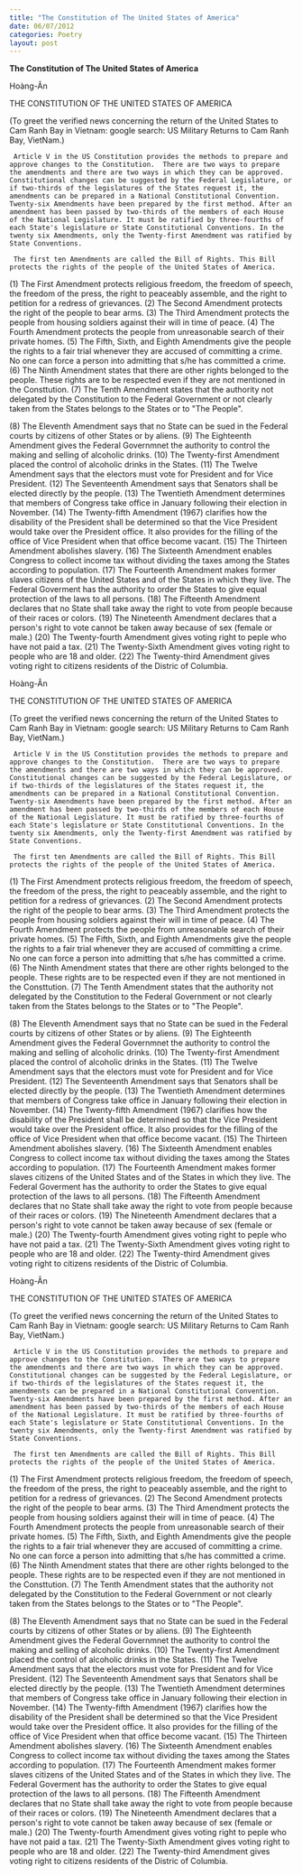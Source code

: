 ```yaml
---
title: "The Constitution of The United States of America"
date: 06/07/2012
categories: Poetry
layout: post
---
```


**The Constitution of The United States of America**

Hoàng-Ân

THE CONSTITUTION OF
THE UNITED STATES OF AMERICA


(To greet the verified news concerning the return of the United States to Cam Ranh Bay in Vietnam:
 google search: US Military Returns to Cam Ranh Bay, VietNam.)


     Article V in the US Constitution provides the methods to prepare and approve changes to the Constitution.  There are two ways to prepare the amendments and there are two ways in which they can be approved.  Constitutional changes can be suggested by the Federal Legislature, or if two-thirds of the legislatures of the States request it, the amendments can be prepared in a National Constitutional Convention.  Twenty-six Amendments have been prepared by the first method. After an amendment has been passed by two-thirds of the members of each House of the National Legislature. It must be ratified by three-fourths of each State's legislature or State Constitutional Conventions. In the twenty six Amendments, o­nly the Twenty-first Amendment was ratified by State Conventions.

     The first ten Amendments are called the Bill of Rights. This Bill protects the rights of the people of the United States of America.

(1)  The First Amendment protects religious freedom, the freedom of speech, the freedom
       of the press, the right to peaceably assemble, and the right to petition for a redress of
       grievances.
(2)  The Second Amendment protects the right of the people to bear arms.
(3)  The Third Amendment protects the people from housing soldiers against their will in time
       of peace.
(4)  The Fourth Amendment protects the people from unreasonable search of their private homes.
(5)  The Fifth, Sixth, and Eighth Amendments give the people the rights to a fair trial whenever
       they are accused of committing a crime. No o­ne can force a person into admitting that s/he
       has committed a crime.
(6)  The Ninth Amendment states that there are other rights belonged to the people. These
       rights are to be respected even if they are not mentioned in the Consttution.
(7)  The Tenth Amendment states that the authority not delegated by the Constitution to the
       Federal Government or not clearly taken from the States belongs to the States or to
       "The People".

(8)  The Eleventh Amendment says that no State can be sued in the Federal courts by citizens
       of other States or by aliens.
(9)  The Eighteenth Amendment gives the Federal Governmnet the authority to control the making
       and selling of alcoholic drinks.
(10) The Twenty-first Amendment placed the control of alcoholic drinks in the States.
(11) The Twelve Amendment says that the electors must vote for President and for Vice President.
(12) The Seventeenth Amendment says that Senators shall be elected directly by the people.
(13) The Twentieth Amendment determines that members of Congress take office in January
        following their election in November.
(14) The Twenty-fifth Amendment (1967) clarifies how the disability of the President shall be
        determined so that the Vice President would take over the President office. It also provides
        for the filling of the office of Vice President when that office become vacant.
(15) The Thirteen Amendment abolishes slavery.
(16) The Sixteenth Amendment enables Congress to collect income tax without dividing the taxes
        among the States according to population.
(17) The Fourteenth Amendment makes former slaves citizens of the United States and of the
        States in which they live. The Federal Goverment has the authority to order the States to
        give equal protection of the laws to all persons.
(18) The Fifteenth Amendment declares that no State shall take away the right to vote from
        people because of their races or colors.
(19) The Nineteenth Amendment declares that a person's right to vote cannot be taken away
        because of sex (female or male.)
(20) The Twenty-fourth Amendment gives voting right to peple who have not paid a tax.
(21) The Twenty-Sixth Amendment gives voting right to people who are 18 and older.
(22) The Twenty-third Amendment gives voting right to citizens residents of the Distric of Columbia.

Hoàng-Ân

THE CONSTITUTION OF
THE UNITED STATES OF AMERICA


(To greet the verified news concerning the return of the United States to Cam Ranh Bay in Vietnam:
 google search: US Military Returns to Cam Ranh Bay, VietNam.)


     Article V in the US Constitution provides the methods to prepare and approve changes to the Constitution.  There are two ways to prepare the amendments and there are two ways in which they can be approved.  Constitutional changes can be suggested by the Federal Legislature, or if two-thirds of the legislatures of the States request it, the amendments can be prepared in a National Constitutional Convention.  Twenty-six Amendments have been prepared by the first method. After an amendment has been passed by two-thirds of the members of each House of the National Legislature. It must be ratified by three-fourths of each State's legislature or State Constitutional Conventions. In the twenty six Amendments, o­nly the Twenty-first Amendment was ratified by State Conventions.

     The first ten Amendments are called the Bill of Rights. This Bill protects the rights of the people of the United States of America.

(1)  The First Amendment protects religious freedom, the freedom of speech, the freedom
       of the press, the right to peaceably assemble, and the right to petition for a redress of
       grievances.
(2)  The Second Amendment protects the right of the people to bear arms.
(3)  The Third Amendment protects the people from housing soldiers against their will in time
       of peace.
(4)  The Fourth Amendment protects the people from unreasonable search of their private homes.
(5)  The Fifth, Sixth, and Eighth Amendments give the people the rights to a fair trial whenever
       they are accused of committing a crime. No o­ne can force a person into admitting that s/he
       has committed a crime.
(6)  The Ninth Amendment states that there are other rights belonged to the people. These
       rights are to be respected even if they are not mentioned in the Consttution.
(7)  The Tenth Amendment states that the authority not delegated by the Constitution to the
       Federal Government or not clearly taken from the States belongs to the States or to
       "The People".

(8)  The Eleventh Amendment says that no State can be sued in the Federal courts by citizens
       of other States or by aliens.
(9)  The Eighteenth Amendment gives the Federal Governmnet the authority to control the making
       and selling of alcoholic drinks.
(10) The Twenty-first Amendment placed the control of alcoholic drinks in the States.
(11) The Twelve Amendment says that the electors must vote for President and for Vice President.
(12) The Seventeenth Amendment says that Senators shall be elected directly by the people.
(13) The Twentieth Amendment determines that members of Congress take office in January
        following their election in November.
(14) The Twenty-fifth Amendment (1967) clarifies how the disability of the President shall be
        determined so that the Vice President would take over the President office. It also provides
        for the filling of the office of Vice President when that office become vacant.
(15) The Thirteen Amendment abolishes slavery.
(16) The Sixteenth Amendment enables Congress to collect income tax without dividing the taxes
        among the States according to population.
(17) The Fourteenth Amendment makes former slaves citizens of the United States and of the
        States in which they live. The Federal Goverment has the authority to order the States to
        give equal protection of the laws to all persons.
(18) The Fifteenth Amendment declares that no State shall take away the right to vote from
        people because of their races or colors.
(19) The Nineteenth Amendment declares that a person's right to vote cannot be taken away
        because of sex (female or male.)
(20) The Twenty-fourth Amendment gives voting right to peple who have not paid a tax.
(21) The Twenty-Sixth Amendment gives voting right to people who are 18 and older.
(22) The Twenty-third Amendment gives voting right to citizens residents of the Distric of Columbia.

Hoàng-Ân

THE CONSTITUTION OF
THE UNITED STATES OF AMERICA


(To greet the verified news concerning the return of the United States to Cam Ranh Bay in Vietnam:
 google search: US Military Returns to Cam Ranh Bay, VietNam.)


     Article V in the US Constitution provides the methods to prepare and approve changes to the Constitution.  There are two ways to prepare the amendments and there are two ways in which they can be approved.  Constitutional changes can be suggested by the Federal Legislature, or if two-thirds of the legislatures of the States request it, the amendments can be prepared in a National Constitutional Convention.  Twenty-six Amendments have been prepared by the first method. After an amendment has been passed by two-thirds of the members of each House of the National Legislature. It must be ratified by three-fourths of each State's legislature or State Constitutional Conventions. In the twenty six Amendments, o­nly the Twenty-first Amendment was ratified by State Conventions.

     The first ten Amendments are called the Bill of Rights. This Bill protects the rights of the people of the United States of America.

(1)  The First Amendment protects religious freedom, the freedom of speech, the freedom
       of the press, the right to peaceably assemble, and the right to petition for a redress of
       grievances.
(2)  The Second Amendment protects the right of the people to bear arms.
(3)  The Third Amendment protects the people from housing soldiers against their will in time
       of peace.
(4)  The Fourth Amendment protects the people from unreasonable search of their private homes.
(5)  The Fifth, Sixth, and Eighth Amendments give the people the rights to a fair trial whenever
       they are accused of committing a crime. No o­ne can force a person into admitting that s/he
       has committed a crime.
(6)  The Ninth Amendment states that there are other rights belonged to the people. These
       rights are to be respected even if they are not mentioned in the Consttution.
(7)  The Tenth Amendment states that the authority not delegated by the Constitution to the
       Federal Government or not clearly taken from the States belongs to the States or to
       "The People".

(8)  The Eleventh Amendment says that no State can be sued in the Federal courts by citizens
       of other States or by aliens.
(9)  The Eighteenth Amendment gives the Federal Governmnet the authority to control the making
       and selling of alcoholic drinks.
(10) The Twenty-first Amendment placed the control of alcoholic drinks in the States.
(11) The Twelve Amendment says that the electors must vote for President and for Vice President.
(12) The Seventeenth Amendment says that Senators shall be elected directly by the people.
(13) The Twentieth Amendment determines that members of Congress take office in January
        following their election in November.
(14) The Twenty-fifth Amendment (1967) clarifies how the disability of the President shall be
        determined so that the Vice President would take over the President office. It also provides
        for the filling of the office of Vice President when that office become vacant.
(15) The Thirteen Amendment abolishes slavery.
(16) The Sixteenth Amendment enables Congress to collect income tax without dividing the taxes
        among the States according to population.
(17) The Fourteenth Amendment makes former slaves citizens of the United States and of the
        States in which they live. The Federal Goverment has the authority to order the States to
        give equal protection of the laws to all persons.
(18) The Fifteenth Amendment declares that no State shall take away the right to vote from
        people because of their races or colors.
(19) The Nineteenth Amendment declares that a person's right to vote cannot be taken away
        because of sex (female or male.)
(20) The Twenty-fourth Amendment gives voting right to peple who have not paid a tax.
(21) The Twenty-Sixth Amendment gives voting right to people who are 18 and older.
(22) The Twenty-third Amendment gives voting right to citizens residents of the Distric of Columbia.
